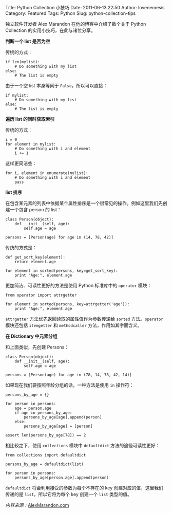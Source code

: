Title: Python Collection 小技巧
Date: 2011-06-13 22:50
Author: lovenemesis
Category: Featured
Tags: Python
Slug: python-collection-tips

独立软件开发者 Alex Marandon 在他的博客中介绍了数个关于 Python
Collection 的实用小技巧，在此与诸位分享。

**判断一个 list 是否为空**

传统的方式：

    if len(mylist):
        # Do something with my list
    else:
        # The list is empty

由于一个空 list 本身等同于 `False`，所以可以直接：

    if mylist:
        # Do something with my list
    else:
        # The list is empty

**遍历 list 的同时获取索引**

传统的方式：

    i = 0
    for element in mylist:
        # Do something with i and element
        i += 1

这样更简洁些：

    for i, element in enumerate(mylist):
        # Do something with i and element
        pass

**list 排序**

在包含某元素的列表中依据某个属性排序是一个很常见的操作。例如这里我们先创建一个包含
person 的 list：

    class Person(object):
        def __init__(self, age):
            self.age = age

    persons = [Person(age) for age in (14, 78, 42)]

传统的方式是：

    def get_sort_key(element):
        return element.age

    for element in sorted(persons, key=get_sort_key):
        print "Age:", element.age

更加简洁、可读性更好的方法是使用 Python 标准库中的 `operator` 模块：

    from operator import attrgetter

    for element in sorted(persons, key=attrgetter('age')):
        print "Age:", element.age

`attrgetter` 方法优先返回读取的属性值作为参数传递给 `sorted`
方法。`operator` 模块还包括 `itemgetter` 和 `methodcaller`
方法，作用如其字面含义。

**在 Dictionary 中元素分组**

和上面类似，先创建 Persons：

    class Person(object):
        def __init__(self, age):
            self.age = age

    persons = [Person(age) for age in (78, 14, 78, 42, 14)]

如果现在我们要按照年龄分组的话，一种方法是使用 `in` 操作符：

    persons_by_age = {}

    for person in persons:
        age = person.age
        if age in persons_by_age:
            persons_by_age[age].append(person)
        else:
            persons_by_age[age] = [person]

    assert len(persons_by_age[78]) == 2

相比较之下，使用 `collections` 模块中 `defaultdict`
方法的途径可读性更好：

    from collections import defaultdict

    persons_by_age = defaultdict(list)

    for person in persons:
        persons_by_age[person.age].append(person)

`defaultdict` 将会利用接受的参数为每个不存在的 key
创建对应的值，这里我们传递的是 `list`，所以它将为每个 key 创建一个
`list` 类型的值。

*内容来源：*[AlexMarandon.com](http://alexmarandon.com/articles/python_collections_tips/)
